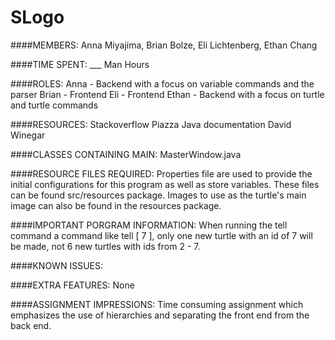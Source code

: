 SLogo
===========

####MEMBERS:
Anna Miyajima, Brian Bolze, Eli Lichtenberg, Ethan Chang


####TIME SPENT: 
___ Man Hours 

####ROLES:
Anna - Backend with a focus on variable commands and the parser
Brian - Frontend
Eli - Frontend
Ethan - Backend with a focus on turtle and turtle commands 

####RESOURCES: 
Stackoverflow
Piazza
Java documentation
David Winegar

####CLASSES CONTAINING MAIN: 
MasterWindow.java

####RESOURCE FILES REQUIRED: 
Properties file are used to provide the initial configurations for this program as well as store variables.
These files can be found src/resources package. Images to use as the turtle's main image can also be found 
in the resources package.


####IMPORTANT PORGRAM INFORMATION:
When running the tell command a command like tell [ 7 ], only one new turtle with an id of 7 will be made, 
not 6 new turtles with ids from 2 - 7.


####KNOWN ISSUES:


####EXTRA FEATURES:
None

####ASSIGNMENT IMPRESSIONS:
Time consuming assignment which emphasizes the use of hierarchies and separating the front end from the 
back end.
